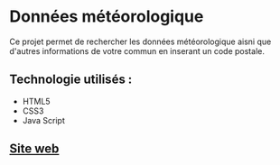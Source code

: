 # Données météorologique

Ce projet permet de rechercher les données météorologique aisni que d'autres informations de votre commun en inserant un code postale.

## Technologie utilisés : 
- HTML5
- CSS3
- Java Script

## [Site web](https://gabmda.github.io/Meteo_web_site/)
